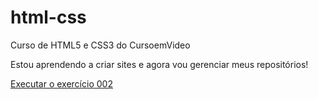 # html-css
 Curso de HTML5 e CSS3 do CursoemVideo

Estou aprendendo a criar sites e agora vou gerenciar meus repositórios!

<a href="https://gahbiz.github.io/html-css/exercicios/módulo1/ex002/index.html">Executar o exercício 002</a>